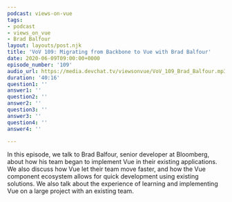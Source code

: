 ```yaml
---
podcast: views-on-vue
tags:
- podcast
- views_on_vue
- Brad Balfour
layout: layouts/post.njk
title: 'VoV 109: Migrating from Backbone to Vue with Brad Balfour'
date: 2020-06-09T09:00:00+0000
episode_number: '109'
audio_url: https://media.devchat.tv/viewsonvue/VoV_109_Brad_Balfour.mp3
duration: '40:16'
question1: ''
answer1: ''
question2: ''
answer2: ''
question3: ''
answer3: ''
question4: ''
answer4: ''

---
```

In this episode, we talk to Brad Balfour, senior developer at Bloomberg, about how his team began to implement Vue in their existing applications. We also discuss how Vue let their team move faster, and how the Vue component ecosystem allows for quick development using existing solutions. We also talk about the experience of learning and implementing Vue on a large project with an existing team.